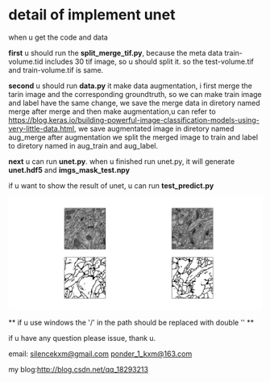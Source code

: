 # detail of implement unet 

when u get the code and data

**first** u should run the **split_merge_tif.py**, because the meta data train-volume.tid includes 30 tif image, so u should split it. so the test-volume.tif and train-volume.tif is same.

**second** u should run **data.py** it make data augmentation, i first merge the tarin image and the corresponding groundtruth, so we can make train image and label have the same change,  we save the merge data in diretory named merge
after merge and then make augmentation,u can refer to 
https://blog.keras.io/building-powerful-image-classification-models-using-very-little-data.html, we save augmentated image in diretory named aug_merge
after augmentation we split the merged image to train and label to diretory named in aug_train and aug_label.

**next** u can run **unet.py**. when u finished run unet.py, it will generate **unet.hdf5** and **imgs_mask_test.npy** 

if u want to show the result of unet, u can run **test_predict.py**

![figure_1](figure_1.png)




** if u use windows the '/' in the path should be replaced with double '\' **

if u have any question please issue, thank u.

email: silencekxm@gmail.com ponder_1_kxm@163.com

my blog:http://blog.csdn.net/qq_18293213



